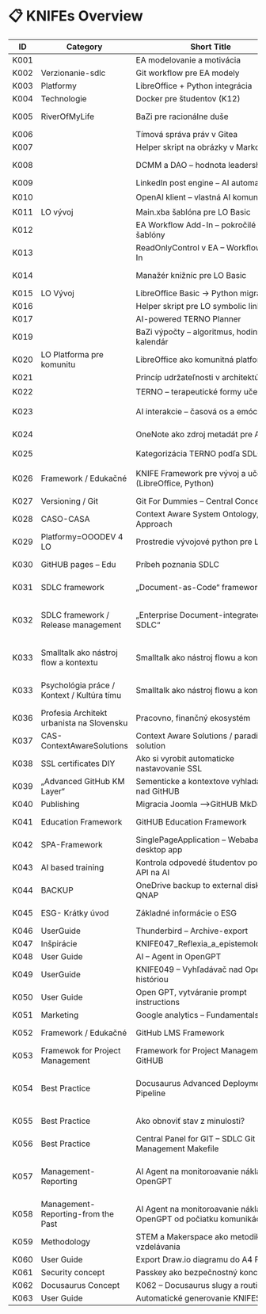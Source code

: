 # 📋 KNIFEs Overview

| ID   | Category | Short Title | Status | Priority | Type | Date | Link |
|------|----------|-------------|--------|---------:|------|------|------|
| K001 |  | EA modelovanie a motivácia | hotové | 🎯 | Metodika / Nástroj | 01.03.2024 | [EA modelovanie a motivácia](/KNIFES/K001-ea-modelovanie-a-motivacia/) |
| K002 | Verzionanie-sdlc | Git workflow pre EA modely | v procese | 🔥 | Integrácia | 04.03.2024 | [Git workflow pre EA modely](/KNIFES/K002-git-workflow-pre-ea-modely/) |
| K003 | Platformy | LibreOffice + Python integrácia | v procese | 🔥 | Vývoj / Integrácia | 08.03.2024 | [LibreOffice + Python integrácia](/KNIFES/K003-libreoffice-python-integracia/) |
| K004 | Technologie | Docker pre študentov (K12) | plánované | 🧠 | Edukačné | 20.03.2024 | [Docker pre študentov (K12)](/KNIFES/K004-docker-pre-studentov-k12/) |
| K005 | RiverOfMyLife | BaZi pre racionálne duše | zaradené | 💡 | Osobný rozvoj / Algoritmika | 18.04.2025 | [BaZi pre racionálne duše](/KNIFES/K005-bazi-pre-racionalne-duse/) |
| K006 |  | Tímová správa práv v Gitea | pripomenúť | 📌 | Správa / Práva | 08.04.2024 | [Tímová správa práv v Gitea](/KNIFES/K006-timova-sprava-prav-v-gitea/) |
| K007 |  | Helper skript na obrázky v Markdown | aktívne | ⚙️ | Automatizácia | 17.04.2024 | [Helper skript na obrázky v Markdown](/KNIFES/K007-helper-skript-na-obrazky-v-markdown/) |
| K008 |  | DCMM a DAO – hodnota leadershipu | plánované | 🧭 | Hodnoty / Strategické | 04.04.2024 | [DCMM a DAO – hodnota leadershipu](/KNIFES/K008-dcmm-a-dao-hodnota-leadershipu/) |
| K009 |  | LinkedIn post engine – AI automatizácia | koncept | 🧪 | Marketing / AI | 10.04.2024 | [LinkedIn post engine – AI automatizácia](/KNIFES/K009-linkedin-post-engine-ai-automatizacia/) |
| K010 |  | OpenAI klient – vlastná AI komunikácia | začiatok | ⚡ | Vývoj / AI | 13.04.2024 | [OpenAI klient – vlastná AI komunikácia](/KNIFES/K010-openai-klient-vlastna-ai-komunikacia/) |
| K011 | LO vývoj | Main.xba šablóna pre LO Basic | v backlogu | 🧱 | Šablóny / LO | 09.04.2024 | [Main.xba šablóna pre LO Basic](/KNIFES/K011-main-xba-sablona-pre-lo-basic/) |
| K012 |  | EA Workflow Add-In – pokročilé šablóny | v backlogu | 📂 | EA Add-In | 10.04.2024 | [EA Workflow Add-In – pokročilé šablóny](/KNIFES/K012-ea-workflow-add-in-pokrocile-sablony/) |
| K013 |  | ReadOnlyControl v EA – Workflow Add-In | koncept | 🔒 | EA Add-In | 10.04.2024 | [ReadOnlyControl v EA – Workflow Add-In](/KNIFES/K013-readonlycontrol-v-ea-workflow-add-in/) |
| K014 |  | Manažér knižníc pre LO Basic | návrh | 📚 | LibreOffice / Knižnice | 10.04.2024 | [Manažér knižníc pre LO Basic](/KNIFES/K014-manazer-kniznic-pre-lo-basic/) |
| K015 | LO Vývoj | LibreOffice Basic → Python migrácia | aktívne | 🔁 | Migrácia / Vývoj | 13.04.2024 | [LibreOffice Basic → Python migrácia](/KNIFES/K015-libreoffice-basic-python-migracia/) |
| K016 |  | Helper skript pre LO symbolic link | v testovaní | 🧪 | Skriptovanie / LO | 13.04.2024 | [Helper skript pre LO symbolic link](/KNIFES/K016-helper-skript-pre-lo-symbolic-link/) |
| K017 |  | AI-powered TERNO Planner | koncept | 📅 | Plánovanie / AI | 16.04.2025 | [AI-powered TERNO Planner](/KNIFES/K017-ai-powered-terno-planner/) |
| K019 |  | BaZi výpočty – algoritmus, hodiny, kalendár | zaradené | 🧠 | Algoritmika / Osobný rozvoj | 18.04.2025 | [BaZi výpočty – algoritmus, hodiny, kalendár](/KNIFES/K019-bazi-vypocty-algoritmus-hodiny-kalendar/) |
| K020 | LO Platforma pre komunitu | LibreOffice ako komunitná platforma | koncept | 🌍 | Strategické / Komunitné | 10.04.2025 | [LibreOffice ako komunitná platforma](/KNIFES/K020-libreoffice-ako-komunitna-platforma/) |
| K021 |  | Princíp udržateľnosti v architektúre | koncept | 🌱 | Metodika / SDLC |  | [Princíp udržateľnosti v architektúre](/KNIFES/K021-princip-udrzatelnosti-v-architekture/) |
| K022 |  | TERNO – terapeutické formy učenia | plánované | 🎭 | Edukačné / Kultúrne | 20.03.2025 | [TERNO – terapeutické formy učenia](/KNIFES/K022-terno-terapeuticke-formy-ucenia/) |
| K023 |  | AI interakcie – časová os a emócie | v návrhu | 🧭 | AI / UX / Sebapoznanie | 13.04.2025 | [AI interakcie – časová os a emócie](/KNIFES/K023-ai-interakcie-casova-os-a-emocie/) |
| K024 |  | OneNote ako zdroj metadát pre AI | v návrhu | 🗃️ | Integrácia / Poznámky | 13.04.2025 | [OneNote ako zdroj metadát pre AI](/KNIFES/K024-onenote-ako-zdroj-metadat-pre-ai/) |
| K025 |  | Kategorizácia TERNO podľa SDLC a 7D | zaradené | 📊 | Metodika / Evidencia | 01.03.2025 | [Kategorizácia TERNO podľa SDLC a 7D](/KNIFES/K025-kategorizacia-terno-podla-sdlc-a-7d/) |
| K026 | Framework / Edukačné | KNIFE Framework pre vývoj a učenie sa (LibreOffice, Python) | v procese | 🔥 | Framework / Metodika / Edukačný základ | 20.04.2025 | [KNIFE Framework pre vývoj a učenie sa (LibreOffice, Python)](/KNIFES/K026-knife-framework-pre-vyvoj-a-ucenie-sa-libreoffice-python/) |
| K027 | Versioning / Git | Git For Dummies – Central Concepts | v príprave | 🎯 | Edukačné / Praktické | 28.04.2025 | [Git For Dummies – Central Concepts](/KNIFES/K027-git-for-dummies-central-concepts/) |
| K028 | CASO-CASA | Context Aware System Ontology, Approach | v príprave |  | Metodika/Framework |  | [Context Aware System Ontology, Approach](/KNIFES/K028-context-aware-system-ontology-approach/) |
| K029 | Platformy=OOODEV 4 LO | Prostredie vývojové python pre LO | riešené | 🔥 | Vývoj – Integrácia | 16.05.2025 | [Prostredie vývojové python pre LO](/KNIFES/K029-prostredie-vyvojove-python-pre-lo/) |
| K030 | GitHUB pages – Edu | Príbeh poznania SDLC | V riešení | 🔥 | Vzdelávanie-Marketing | 17.05.2025 | [Príbeh poznania SDLC](/KNIFES/K030-pribeh-poznania-sdlc/) |
| K031 | SDLC framework | „Document-as-Code“ framework | V riešení | 🔥 | Praktické používanie na výuku SDLC | 18.05.2025 | [„Document-as-Code“ framework](/KNIFES/K031-document-as-code-framework/) |
| K032 | SDLC framework / Release management | „Enterprise Document-integrated SDLC“ | V návrhu (alebo V riešení – podľa teba) | 🔥🔥 | Firemné použitie, governance, traceability | 18.05.2025 | [„Enterprise Document-integrated SDLC“](/KNIFES/K032-enterprise-document-integrated-sdlc/) |
| K033 | Smalltalk ako nástroj flow a kontextu | Smalltalk ako nástroj flowu a kontextu | V riešeni | 🔥🔥 | Metodika / Psychológia práce / Kultúra tímu | 20.05.2025 | [Smalltalk ako nástroj flowu a kontextu](/KNIFES/K033-smalltalk-ako-nastroj-flowu-a-kontextu/) |
| K033 | Psychológia práce / Kontext / Kultúra tímu | Smalltalk ako nástroj flowu a kontextu | Návrh (draft) | Stredná až vysoká | Metodika |  | [Smalltalk ako nástroj flowu a kontextu](/KNIFES/K033-smalltalk-ako-nastroj-flowu-a-kontextu/) |
| K036 | Profesia Architekt urbanista na Slovensku | Pracovno, finančný ekosystém | návrh | Vysoká | Ako na to? |  | [Pracovno, finančný ekosystém](/KNIFES/K036-pracovno-financny-ekosystem/) |
| K037 | CAS-ContextAwareSolutions | Context Aware Solutions / paradigma, solution | inprogress | Vysoka |  | 26.05.2025 | [Context Aware Solutions / paradigma, solution](/KNIFES/K037-context-aware-solutions-paradigma-solution/) |
| K038 | SSL certificates DIY | Ako si vyrobit automaticke nastavovanie SSL | finished | done | User guide | 28.05.2025 | [Ako si vyrobit automaticke nastavovanie SSL](/KNIFES/K038-ako-si-vyrobit-automaticke-nastavovanie-ssl/) |
| K039 | „Advanced GitHub KM Layer“ | Sementicke a kontextove vyhladavanie nad GitHUB | Init | Middle | Advance features | 28.05.2025 | [Sementicke a kontextove vyhladavanie nad GitHUB](/KNIFES/K039-sementicke-a-kontextove-vyhladavanie-nad-github/) |
| K040 | Publishing | Migracia Joomla -->GitHUB MkDocs | Init | Middle | Publishing | 06.06.2025 | [Migracia Joomla -->GitHUB MkDocs](/KNIFES/K040-migracia-joomla-github-mkdocs/) |
| K041 | Education Framework | GitHUB Education Framework | init | Middle | Education Framework | 10.06.2025 | [GitHUB Education Framework](/KNIFES/K041-github-education-framework/) |
| K042 | SPA-Framework | SinglePageApplication – Webabased desktop app | init | Low | SPA framework |  | [SinglePageApplication – Webabased desktop app](/KNIFES/K042-singlepageapplication-webabased-desktop-app/) |
| K043 | AI based training | Kontrola odpovedé študentov pomocou API na AI | in Progress | Middle | AI in education | 21.06.2026 | [Kontrola odpovedé študentov pomocou API na AI](/KNIFES/K043-kontrola-odpovede-studentov-pomocou-api-na-ai/) |
| K044 | BACKUP | OneDrive backup to external disk on QNAP | inProgress | TOP | How To | 27.07.2025 | [OneDrive backup to external disk on QNAP](/KNIFES/K044-onedrive-backup-to-external-disk-on-qnap/) |
| K045 | ESG- Krátky úvod | Základné informácie o ESG | Init | Low | Education Explanantion | 28.07.2025 | [Základné informácie o ESG](/KNIFES/K045-zakladne-informacie-o-esg/) |
| K046 | UserGuide | Thunderbird – Archive-export | done md | Low | HowTO | 04.08.2025 | [Thunderbird – Archive-export](/KNIFES/K046-thunderbird-archive-export/) |
| K047 | Inšpirácie | KNIFE047_Reflexia_a_epistemologia.md |  |  |  |  | [KNIFE047_Reflexia_a_epistemologia.md](/KNIFES/K047-knife047-reflexia-a-epistemologia-md/) |
| K048 | User Guide | AI – Agent in OpenGPT | in progress | Low | HowTo | 04.08.2025 | [AI – Agent in OpenGPT](/KNIFES/K048-ai-agent-in-opengpt/) |
| K049 | UserGuide | KNIFE049 – Vyhľadávač nad OpenGPT históriou |  |  |  |  | [KNIFE049 – Vyhľadávač nad OpenGPT históriou](/KNIFES/K049-knife049-vyhladavac-nad-opengpt-historiou/) |
| K050 | User Guide | Open GPT, vytváranie prompt instructions | In progress |  |  | 04.08.2025 | [Open GPT, vytváranie prompt instructions](/KNIFES/K050-open-gpt-vytvaranie-prompt-instructions/) |
| K051 | Marketing | Google analytics – Fundamentals | new | Low | HowTo | 04.08.2025 | [Google analytics – Fundamentals](/KNIFES/K051-google-analytics-fundamentals/) |
| K052 | Framework / Edukačné | GitHub LMS Framework | new | duplicity K041 | Education Framework | 04.08.2025 | [GitHub LMS Framework](/KNIFES/K052-github-lms-framework/) |
| K053 | Framewok for Project Management | Framework for Project Management in GitHUB | new | low | SDLC framework | 10.08.2025 | [Framework for Project Management in GitHUB](/KNIFES/K053-framework-for-project-management-in-github/) |
| K054 | Best Practice | Docusaurus Advanced Deployment Pipeline | new |  | „Ako si nastaviť build a deploy tak, aby ťa chránil pred sebou samým.“ |  | [Docusaurus Advanced Deployment Pipeline](/KNIFES/K054-docusaurus-advanced-deployment-pipeline/) |
| K055 | Best Practice | Ako obnoviť stav z minulosti? | inprogress | now | Obnov mi dobré údaje |  | [Ako obnoviť stav z minulosti?](/KNIFES/K055-ako-obnovit-stav-z-minulosti/) |
| K056 | Best Practice | Central Panel for GIT – SDLC Git Management Makefile | done md |  | Správa súborov s git odporou |  | [Central Panel for GIT – SDLC Git Management Makefile](/KNIFES/K056-central-panel-for-git-sdlc-git-management-makefile/) |
| K057 | Management-Reporting | AI Agent na monitoroavanie nákladov OpenGPT | new | now | Reporting nad komunikáciou s OpenGPT formou AI Agenta |  | [AI Agent na monitoroavanie nákladov OpenGPT](/KNIFES/K057-ai-agent-na-monitoroavanie-nakladov-opengpt/) |
| K058 | Management-Reporting-from the Past | AI Agent na monitoroavanie nákladov OpenGPT od počiatku komunikácie | new | now | Reporting od začiatku komunikácie | 11.08.2025 | [AI Agent na monitoroavanie nákladov OpenGPT od počiatku komunikácie](/KNIFES/K058-ai-agent-na-monitoroavanie-nakladov-opengpt-od-pociatku-komunikacie/) |
| K059 | Methodology | STEM a Makerspace ako metodika vzdelávania | New | now | Systém pre vzdelávanie | 24.08.2025 | [STEM a Makerspace ako metodika vzdelávania](/KNIFES/K059-stem-a-makerspace-ako-metodika-vzdelavania/) |
| K060 | User Guide | Export Draw.io diagramu do A4 PNG | done md | done | Ako na to? | 24.08.2025 | [Export Draw.io diagramu do A4 PNG](/KNIFES/K060-export-draw-io-diagramu-do-a4-png/) |
| K061 | Security concept | Passkey ako bezpečnostný koncept | new |  | Explanation |  | [Passkey ako bezpečnostný koncept](/KNIFES/K061-passkey-ako-bezpecnostny-koncept/) |
| K062 | Docusaurus Concept | K062 – Docusaurus slugy a routing | new |  | Explanation |  | [K062 – Docusaurus slugy a routing](/KNIFES/K062-k062-docusaurus-slugy-a-routing/) |
| K063 | User Guide | Automatické generovanie KNIFES | new |  | User guide |  | [Automatické generovanie KNIFES](/KNIFES/K063-automaticke-generovanie-knifes/) |

